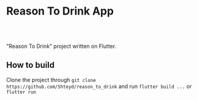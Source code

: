 # Reason To Drink App

<br>
<br>

"Reason To Drink" project written on Flutter.

## How to build
Clone the project through `git clone https://github.com/Shteyd/reason_to_drink` and run `flutter build ...` or `flutter run`
